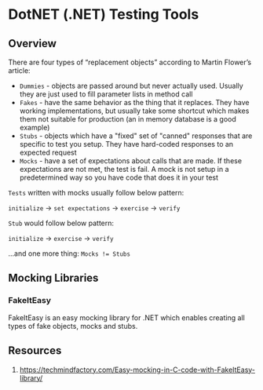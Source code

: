 # DotNET (.NET) Testing Tools

## Overview

There are four types of “replacement objects” according to Martin Flower’s article:

- `Dummies` - objects are passed around but never actually used. Usually they are just used to fill parameter lists in method call
- `Fakes` - have the same behavior as the thing that it replaces. They have working implementations, but usually take some shortcut which makes them not suitable for production (an in memory database is a good example)
- `Stubs` - objects which have a "fixed" set of "canned" responses that are specific to test you setup. They have hard-coded responses to an expected request
- `Mocks` - have a set of expectations about calls that are made. If these expectations are not met, the test is fail. A mock is not setup in a predetermined way so you have code that does it in your test

`Tests` written with mocks usually follow below pattern:

`initialize` -> `set expectations` -> `exercise` -> `verify`

`Stub` would follow below pattern:

`initialize` -> `exercise` -> `verify`

…and one more thing: `Mocks != Stubs`

## Mocking Libraries

### FakeItEasy

FakeItEasy is an easy mocking library for .NET which enables creating all types of fake objects, mocks and stubs.

## Resources

1. <https://techmindfactory.com/Easy-mocking-in-C-code-with-FakeItEasy-library/>
